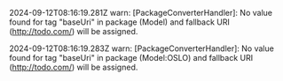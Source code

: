 2024-09-12T08:16:19.281Z warn: [PackageConverterHandler]: No value found for tag "baseUri" in package (Model) and fallback URI (http://todo.com/) will be assigned.

2024-09-12T08:16:19.283Z warn: [PackageConverterHandler]: No value found for tag "baseUri" in package (Model:OSLO) and fallback URI (http://todo.com/) will be assigned.

